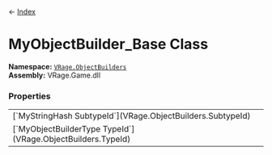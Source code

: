 ← [Index](index)
# MyObjectBuilder_Base Class
**Namespace:** [`VRage.ObjectBuilders`](VRage.ObjectBuilders)  
**Assembly:** VRage.Game.dll  
### Properties
<table style="width: 100%">
<tr><td>[`MyStringHash SubtypeId`](VRage.ObjectBuilders.SubtypeId)</td><td></td></tr>
<tr><td>[`MyObjectBuilderType TypeId`](VRage.ObjectBuilders.TypeId)</td><td></td></tr>
</table>
